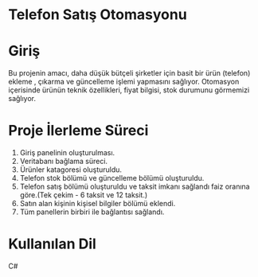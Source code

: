 # Telefon Satış Otomasyonu 
# Giriş 
Bu projenin amacı, daha düşük bütçeli şirketler için basit bir ürün (telefon) ekleme , çıkarma ve güncelleme işlemi yapmasını sağlıyor.
Otomasyon içerisinde ürünün teknik özellikleri, fiyat bilgisi, stok durumunu görmemizi sağlıyor.

# Proje İlerleme Süreci
1. Giriş panelinin oluşturulması.
2. Veritabanı bağlama süreci.
3. Ürünler katagoresi oluşturuldu.
4. Telefon stok bölümü ve güncelleme bölümü oluşturuldu.
5. Telefon satış bölümü oluşturuldu ve taksit imkanı sağlandı faiz oranına göre.(Tek çekim - 6 taksit ve 12 taksit.)
6. Satın alan kişinin kişisel bilgiler bölümü eklendi.
7. Tüm panellerin birbiri ile bağlantısı sağlandı.

# Kullanılan Dil
C#
